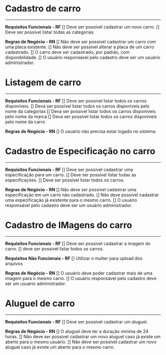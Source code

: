 # Cadastro de carro
---
**Requisitos Funcionais - RF**
[] Deve ser possível cadastrar um novo carro.
[] Deve ser possível listar todas as categorias

**Regras de Negócio - RN**
[] Não deve ser possível cadastrar um carro com uma placa existente.
[] Não deve ser possível alterar a placa de um carro cadastrado.
[] O carro deve ser cadastrado, por padrão, com disponibilidade.
[] O usuário responsável pelo cadastro deve ser um usuário administrador.


# Listagem de carro
---
**Requisitos Funcionais - RF**
[] Deve ser possível listar todos os carros disponíveis.
[] Deva ser possível listar todos os carros disponíveis pelo nome da categorias
[] Deva ser possível listar todos os carros disponíveis pelo nome da marca
[] Deva ser possível listar todos os carros disponíveis pelo nome da carro

**Regras de Negócio - RN**
[] O usuário não precisa estar logado no sistema.


# Cadastro de Especificação no carro
---
**Requisitos Funcionais - RF**
[] Deve ser possível cadastrar uma especificação para um carro.
[] Deve ser possível listar todas as especificações.
[] Deve ser possível listar todos os carros.

**Regras de Negócio - RN**
[] Não deve ser possível cadastrar uma especificação em um carro não cadastrado.
[] Não deve possível cadastrar uma especificação já existente para o mesmo carro.
[] O usuário responsável pelo cadastro deve ser um usuário administrador.


# Cadastro de IMagens do carro
---
**Requisitos Funcionais - RF**
[] Deve ser possível cadastrar a imagem do carro.
[] deve ser possível listar todos os carros.

**Requisitos Não Funcionais - RF**
[] Utilizar o  multer para upload dos arquivos

**Regras de Negócio - RN**
[] O usuário deve poder cadastrar mais de uma imagem para o mesmo carro.
[] O usuário responsável pelo cadastro deve ser um usuário administrador.


# Aluguel de carro
---

**Requisitos Funcionais - RF**
[] Deve ser possível cadastrar um aluguel.

**Regras de Negócio - RN**
[] O aluguel deve ter a duração minima de 24 horas.
[] Não deve ser possível cadastrar um novo aluguel caso já existe um aberto para o mesmo usuário.
[] Não deve ser possível cadastrar um novo aluguel caso já existe um aberto para o mesmo carro.